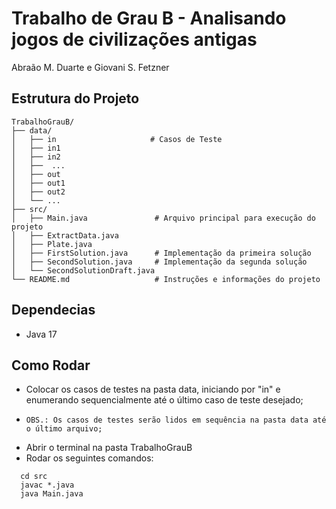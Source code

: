 # Trabalho de Grau B - Analisando jogos de civilizações antigas

Abraão M. Duarte e Giovani S. Fetzner

## Estrutura do Projeto

```bin
TrabalhoGrauB/
├── data/
│   ├── in                     # Casos de Teste
│   ├── in1
│   ├── in2
│   ├──  ...
│   ├── out                    
│   ├── out1
│   ├── out2
│   └── ...
├── src/
│   ├── Main.java               # Arquivo principal para execução do projeto
│   ├── ExtractData.java        
│   ├── Plate.java
│   ├── FirstSolution.java      # Implementação da primeira solução
│   ├── SecondSolution.java     # Implementação da segunda solução
│   └── SecondSolutionDraft.java     
└── README.md                   # Instruções e informações do projeto
```

## Dependecias
- Java  17

## Como Rodar

- Colocar os casos de testes na pasta data, iniciando por "in" e enumerando sequencialmente até o último caso de teste desejado;
-     OBS.: Os casos de testes serão lidos em sequência na pasta data até o último arquivo;
- Abrir o terminal na pasta TrabalhoGrauB
- Rodar os seguintes comandos:

```bin
  cd src
  javac *.java
  java Main.java